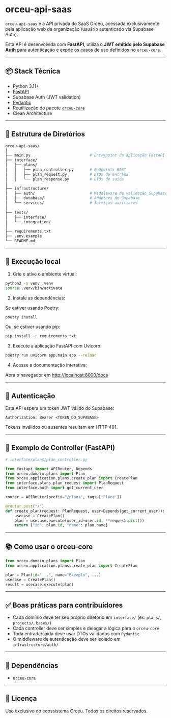 # orceu-api-saas

`orceu-api-saas` é a API privada do SaaS Orceu, acessada exclusivamente pela aplicação web da organização (usuário autenticado via Supabase Auth).

Esta API é desenvolvida com **FastAPI**, utiliza o **JWT emitido pelo Supabase Auth** para autenticação e expõe os casos de uso definidos no `orceu-core`.

---

## 📦 Stack Técnica

- Python 3.11+
- [FastAPI](https://fastapi.tiangolo.com/)
- Supabase Auth (JWT validation)
- [Pydantic](https://docs.pydantic.dev/)
- Reutilização do pacote [`orceu-core`](https://github.com/orceu/orceu-core)
- Clean Architecture

---

## 🧱 Estrutura de Diretórios

```bash
orceu-api-saas/
│
├── main.py                          # Entrypoint da aplicação FastAPI
├── interface/
│   ├── plans/
│   │   ├── plan_controller.py       # Endpoints REST
│   │   ├── plan_request.py          # DTOs de entrada
│   │   └── plan_response.py         # DTOs de saída
│
├── infrastructure/
│   ├── auth/                        # Middleware de validação Supabase JWT
│   ├── database/                    # Adapters do Supabase
│   └── services/                    # Serviços auxiliares
│
├── tests/
│   ├── interface/
│   └── integration/
│
├── requirements.txt
├── .env.example
└── README.md
```

---

## 🚀 Execução local

1. Crie e ative o ambiente virtual:

```bash
python3 -m venv .venv
source .venv/bin/activate
```

2. Instale as dependências:

Se estiver usando Poetry:
```bash
poetry install
```
Ou, se estiver usando pip:
```bash
pip install -r requirements.txt
```

3. Execute a aplicação FastAPI com Uvicorn:

```bash
poetry run uvicorn app.main:app --reload
```

4. Acesse a documentação interativa:

Abra o navegador em [http://localhost:8000/docs](http://localhost:8000/docs)

---

## 🔐 Autenticação

Esta API espera um token JWT válido do Supabase:

```http
Authorization: Bearer <TOKEN_DO_SUPABASE>
```

Tokens inválidos ou ausentes resultam em HTTP 401.

---

## 🧩 Exemplo de Controller (FastAPI)

```python
# interface/plans/plan_controller.py

from fastapi import APIRouter, Depends
from orceu.domain.plans import Plan
from orceu.application.plans.create_plan import CreatePlan
from interface.plans.plan_request import PlanRequest
from interface.auth import get_current_user

router = APIRouter(prefix="/plans", tags=["Plans"])

@router.post("/")
def create_plan(request: PlanRequest, user=Depends(get_current_user)):
    usecase = CreatePlan()
    plan = usecase.execute(user_id=user.id, **request.dict())
    return {"id": plan.id, "name": plan.name}
```

---

## 📚 Como usar o orceu-core

```python
from orceu.domain.plans import Plan
from orceu.application.plans.create_plan import CreatePlan

plan = Plan(id="...", name="Exemplo", ...)
usecase = CreatePlan()
result = usecase.execute(plan)
```

---

## ✅ Boas práticas para contribuidores

- Cada domínio deve ter seu próprio diretório em `interface/` (ex: `plans/`, `projects/`, `bases/`)
- Cada controller deve ser simples e delegar a lógica para o `orceu-core`
- Toda entrada/saída deve usar DTOs validados com `Pydantic`
- O middleware de autenticação deve ser isolado em `infrastructure/auth/`

---

## 🔁 Dependências

- [`orceu-core`](https://github.com/orceu/orceu-core)

---

## 📌 Licença

Uso exclusivo do ecossistema Orceu. Todos os direitos reservados.
